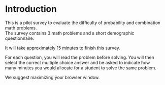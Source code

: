 # Introduction

This is a pilot survey to evaluate the difficulty of probability and combination math problems.  
The survey contains 3 math problems and a short demographic questionnaire.

It will take approximately 15 minutes to finish this survey. 

For each question, you will read the problem before solving. 
You will then select the correct multiple choice answer and be asked to indicate how many minutes you would allocate for a student to solve the same problem.

We suggest maximizing your browser window.